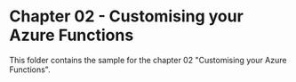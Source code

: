 # Chapter 02 - Customising your Azure Functions
This folder contains the sample for the chapter 02 "Customising your Azure Functions".
